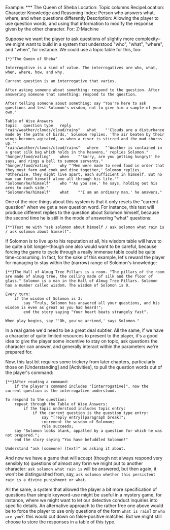 Example: *** The Queen of Sheba
Location: Topic columns
RecipeLocation: Character Knowledge and Reasoning
Index: Person who answers what, where, and when questions differently
Description: Allowing the player to use question words, and using that information to modify the response given by the other character.
For: Z-Machine

  
Suppose we want the player to ask questions of slightly more complexity–we might want to build in a system that understood "who", "what", "where", and "when", for instance. We could use a topic table for this, too:

  

``` inform7
{*}"The Queen of Sheba"

Interrogative is a kind of value. The interrogatives are who, what, when, where, how, and why.

Current question is an interrogative that varies.

After asking someone about something: respond to the question. After answering someone that something: respond to the question.

After telling someone about something: say "You're here to ask questions and test Solomon's wisdom, not to give him a sample of your own."

Table of Wise Answers
topic	question type	reply
"rain/weather/clouds/cloud/rains"	what	"'Clouds are a disturbance made by the paths of birds,' Solomon replies. 'The air beaten by their wings becomes agitated, as when a river is stirred and the mud churns up.'"
"rain/weather/clouds/cloud/rains"	where	"'Weather is contained in a great silk bag which holds in the heavens,' replies Solomon."
"hunger/food/eating"	when	"'Sorry, are you getting hungry?' he says, and rings a bell to summon servants."
"hunger/food/eating"	why	"'Men were made to need food in order that they must farm and cook and dine together,' Solomon replies. 'Otherwise, they might live apart, each sufficient in himself. But no man can feed himself alone all through his life.'"
"Solomon/he/himself"	who	"'As you see,' he says, holding out his arms to each side."
"Solomon/he/himself"	what	"'I am an ordinary man,' he answers."
```

  
One of the nice things about this system is that it only resets the "current question" when we get a new question word. For instance, this test will produce different replies to the question about Solomon himself, because the second time he is still in the mode of answering "what" questions:

  

``` inform7
{**}Test me with "ask solomon about himself / ask solomon what rain is / ask solomon about himself".
```

  
If Solomon is to live up to his reputation at all, his wisdom table will have to be quite a bit longer–though one also would want to be careful, because forcing the game to cycle through a really immense table could be quite time-consuming. In fact, for the sake of this example, let's reward the player for managing to stay within the (narrow) range of Solomon's knowledge:

  

``` inform7
{**}The Hall of Almug Tree Pillars is a room. "The pillars of the room are made of almug tree, the ceiling made of silk and the floor of glass." Solomon is a man in the Hall of Almug Tree Pillars. Solomon has a number called wisdom. The wisdom of Solomon is 0.

Every turn:
	if the wisdom of Solomon is 3:
		say "Truly, Solomon has answered all your questions, and his wisdom is even as great as you had heard!";
		end the story saying "Your heart beats strangely fast".

When play begins, say "'Oh, you've arrived,' says Solomon."
```

  
In a real game we'd need to be a great deal subtler. All the same, if we have a character of quite limited resources to present to the player, it's a good idea to give the player some incentive to stay on topic, ask questions the character can answer, and generally interact within the parameters we're prepared for.

  
Now, this last bit requires some trickery from later chapters, particularly those on [Understanding] and [Activities], to pull the question words out of the player's command:

  

``` inform7
{**}After reading a command:
	if the player's command includes "[interrogative]", now the current question is the interrogative understood.

To respond to the question:
	repeat through the Table of Wise Answers:
		if the topic understood includes topic entry:
			if the current question is the question type entry:
				say "[reply entry][paragraph break]";
				increment the wisdom of Solomon;
				rule succeeds;
	say "Solomon looks blank, appalled by a question for which he was not prepared.";
	end the story saying "You have befuddled Solomon!"

Understand "ask [someone] [text]" as asking it about.
```

  
And now we have a game that will accept (though not always respond very sensibly to) questions of almost any form we might put to another character: ``ask solomon what rain is`` will be answered, but then again, it won't be distinguished from, say, ``ask solomon whether this persistent rain is a divine punishment or what``.

  
All the same, a system that allowed the player a bit more specification of questions than simple keyword-use might be useful in a mystery game, for instance, where we might want to let our detective conduct inquiries into specific details. An alternative approach to the rather free one above would be to force the player to use only questions of the form ``what is rain``? or ``who are you``?: this would cut down on false-positive matches. But we might still choose to store the responses in a table of this type.

